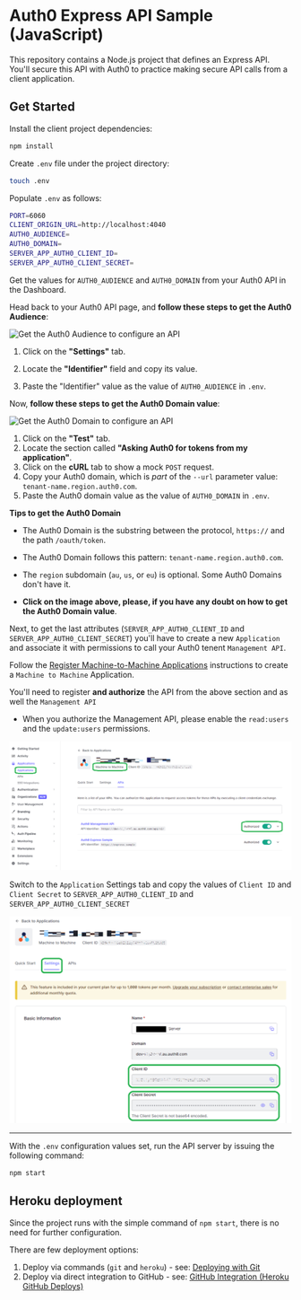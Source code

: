 # Auth0 Express API Sample (JavaScript)

This repository contains a Node.js project that defines an Express API. You'll secure this API with Auth0 to practice making secure API calls from a client application.

## Get Started

Install the client project dependencies:

```bash
npm install
```

Create `.env` file under the project directory:

```bash
touch .env
```

Populate `.env` as follows:

```bash
PORT=6060
CLIENT_ORIGIN_URL=http://localhost:4040
AUTH0_AUDIENCE=
AUTH0_DOMAIN=
SERVER_APP_AUTH0_CLIENT_ID=
SERVER_APP_AUTH0_CLIENT_SECRET=
```

Get the values for `AUTH0_AUDIENCE` and `AUTH0_DOMAIN` from your Auth0 API in the Dashboard.

Head back to your Auth0 API page, and **follow these steps to get the Auth0 Audience**:

![Get the Auth0 Audience to configure an API](https://cdn.auth0.com/blog/complete-guide-to-user-authentication/get-the-auth0-audience.png)

1. Click on the **"Settings"** tab.

2. Locate the **"Identifier"** field and copy its value.

3. Paste the "Identifier" value as the value of `AUTH0_AUDIENCE` in `.env`.

Now, **follow these steps to get the Auth0 Domain value**:

![Get the Auth0 Domain to configure an API](https://cdn.auth0.com/blog/complete-guide-to-user-authentication/get-the-auth0-domain.png)

1. Click on the **"Test"** tab.
2. Locate the section called **"Asking Auth0 for tokens from my application"**.
3. Click on the **cURL** tab to show a mock `POST` request.
4. Copy your Auth0 domain, which is _part_ of the `--url` parameter value: `tenant-name.region.auth0.com`.
5. Paste the Auth0 domain value as the value of `AUTH0_DOMAIN` in `.env`.

**Tips to get the Auth0 Domain**

- The Auth0 Domain is the substring between the protocol, `https://` and the path `/oauth/token`.

- The Auth0 Domain follows this pattern: `tenant-name.region.auth0.com`.

- The `region` subdomain (`au`, `us`, or `eu`) is optional. Some Auth0 Domains don't have it.

- **Click on the image above, please, if you have any doubt on how to get the Auth0 Domain value**.

Next, to get the last attributes (`SERVER_APP_AUTH0_CLIENT_ID` and `SERVER_APP_AUTH0_CLIENT_SECRET`) you'll have to create a new `Application` and associate it with permissions to call your Auth0 tenent `Management API`.

Follow the [Register Machine-to-Machine Applications](https://auth0.com/docs/get-started/auth0-overview/create-applications/machine-to-machine-apps) instructions to create a `Machine to Machine` Application.

You'll need to register **and authorize** the API from the above section and as well the `Management API`

- When you authorize the Management API, please enable the `read:users` and the `update:users` permissions.

<p align="center">
  <img src="https://github.com/Lerer/pizza42-express-server/blob/master/media/m2m-app.png?raw=true" width="700px" alt="Machine to Machine Application"/>
</p>

Switch to the `Application` Settings tab and copy the values of `Client ID` and `Client Secret` to `SERVER_APP_AUTH0_CLIENT_ID` and `SERVER_APP_AUTH0_CLIENT_SECRET`

<p align="center">
  <img src="https://github.com/Lerer/pizza42-express-server/blob/master/media/m2m-settings.png?raw=true" width="700px" alt="Machine to Machine Application settings"/>
</p>

---

With the `.env` configuration values set, run the API server by issuing the following command:

```bash
npm start
```

## Heroku deployment

Since the project runs with the simple command of `npm start`, there is no need for further configuration.

There are few deployment options:

1. Deploy via commands (`git` and `heroku`) - see: [Deploying with Git](https://devcenter.heroku.com/articles/git)
2. Deploy via direct integration to GitHub - see: [GitHub Integration (Heroku GitHub Deploys)](https://devcenter.heroku.com/articles/github-integration)
